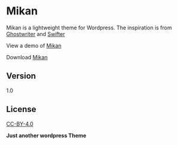 Mikan
=========

Mikan is a lightweight theme for Wordpress. The inspiration is from [Ghostwriter] and [Swifter]

View a demo of [Mikan][1]

Download [Mikan][2]

Version
----

1.0

License
----

[CC-BY-4.0]

**Just another wordpress Theme**

[Ghostwriter]:https://github.com/roryg/ghostwriter
[Swifter]:http://swifter.tips/
[1]:http://blog.akibarika.org/
[2]:https://github.com/akibarika/mikan/archive/master.zip
[CC-BY-4.0]:http://creativecommons.org/licenses/by/4.0/

